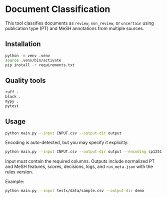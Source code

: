 # Document Classification

This tool classifies documents as `review`, `non_review`, or `uncertain`
using publication type (PT) and MeSH annotations from multiple sources.

## Installation

```bash
python -m venv .venv
source .venv/bin/activate
pip install -r requirements.txt
```

## Quality tools

```bash
ruff .
black .
mypy .
pytest
```

## Usage

```bash
python main.py --input INPUT.csv --output-dir output
```

Encoding is auto-detected, but you may specify it explicitly:

```bash
python main.py --input INPUT.csv --output-dir output --encoding cp1251
```

Input must contain the required columns. Outputs include normalized PT
and MeSH features, scores, decisions, logs, and `run_meta.json` with the
rules version.

Example:

```bash
python main.py --input tests/data/sample.csv --output-dir demo
```
